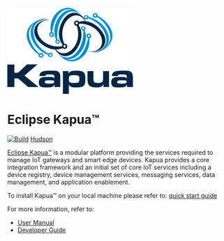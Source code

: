 ![Kapua logo](docs/user-manual/en/images/kapua-logo.png)

# Eclipse Kapua&trade;

[![Build](https://api.travis-ci.org/eclipse/kapua.svg)](https://travis-ci.org/eclipse/kapua/) [Hudson](https://hudson.eclipse.org/kapua/)

[Eclipse Kapua&trade;](http://eclipse.org/kapua) is a modular platform providing the services required to manage IoT gateways and smart edge devices. Kapua provides a core integration framework and an initial set of core IoT services including a device registry, device management services, messaging services, data management, and application enablement.

To install Kapua&trade; on your local machine please refer to:
[quick start guide](dev-tools/src/main/vagrant/README.md#demo-machine-quick-start)

For more information, refer to:

* [User Manual](docs/user-manual/en)
* [Developer Guide](docs/developer-guide/en)